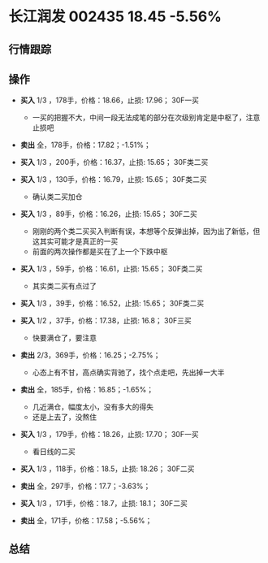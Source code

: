 # 长江润发 002435 18.45 -5.56%

## 行情跟踪
  
## 操作
  - **买入** 1/3 ，178手，价格：18.66，止损: 17.96； 30F一买
    - 一买的把握不大，中间一段无法成笔的部分在次级别肯定是中枢了，注意止损吧
  - **卖出** 全，178手，价格：17.82；-1.51%；

  - **买入** 1/3 ，200手，价格：16.37，止损: 15.65； 30F类二买
  - **买入** 1/3 ，130手，价格：16.79，止损: 15.65； 30F类二买
    - 确认类二买加仓
  - **买入** 1/3 ，89手，价格：16.26，止损: 15.65； 30F二买
    - 刚刚的两个类二买买入判断有误，本想等个反弹出掉，因为出了新低，但这其实可能才是真正的一买
    - 前面的两次操作都是买在了上一个下跌中枢
  - **买入** 1/3 ，59手，价格：16.61，止损: 15.65； 30F类二买
    - 其实类二买有点过了
  - **买入** 1/3 ，39手，价格：16.52，止损: 15.65； 30F类二买
  - **买入** 1/2 ，37手，价格：17.38，止损: 16.8； 30F三买
    - 快要满仓了，要注意
  - **卖出** 2/3，369手，价格：16.25；-2.75%；
    - 心态上有不甘，高点确实背驰了，找个点走吧，先出掉一大半
  - **卖出** 全，185手，价格：16.85；-1.65%；
    - 几近满仓，幅度太小，没有多大的得失
    - 还是上去了，没熬住

  - **买入** 1/3 ，179手，价格：18.26，止损: 17.70； 30F一买
    - 看日线的二买
  - **买入** 1/3 ，118手，价格：18.5，止损: 18.26； 30F二买
  - **卖出** 全，297手，价格：17.7；-3.63%；

  - **买入** 1/3 ，171手，价格：18.7，止损: 18.1； 30F二买
  - **卖出** 全，171手，价格：17.58；-5.56%；


## 总结
  